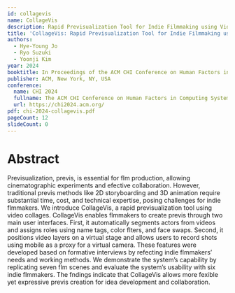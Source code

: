 ```yaml
---
id: collagevis
name: CollageVis
description: Rapid Previsualization Tool for Indie Filmmaking using Video Collages
title: 'CollageVis: Rapid Previsualization Tool for Indie Filmmaking using Video Collages'
authors:
  - Hye-Young Jo
  - Ryo Suzuki
  - Yoonji Kim
year: 2024
booktitle: In Proceedings of the ACM CHI Conference on Human Factors in Computing Systems (CHI '24)
publisher: ACM, New York, NY, USA
conference:
  name: CHI 2024
  fullname: The ACM CHI Conference on Human Factors in Computing Systems (CHI 2024)
  url: https://chi2024.acm.org/
pdf: chi-2024-collagevis.pdf
pageCount: 12
slideCount: 0
---
```


# Abstract

Previsualization, previs, is essential for flm production, allowing cinematographic experiments and efective collaboration. However, traditional previs methods like 2D storyboarding and 3D animation require substantial time, cost, and technical expertise, posing challenges for indie flmmakers. We introduce CollageVis, a rapid previsualization tool using video collages. CollageVis enables flmmakers to create previs through two main user interfaces. First, it automatically segments actors from videos and assigns roles using name tags, color flters, and face swaps. Second, it positions video layers on a virtual stage and allows users to record shots using mobile as a proxy for a virtual camera. These features were developed based on formative interviews by refecting indie flmmakers’ needs and working methods. We demonstrate the system’s capability by replicating seven flm scenes and evaluate the system’s usability with six indie flmmakers. The fndings indicate that CollageVis allows more fexible yet expressive previs creation for idea development and collaboration.